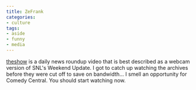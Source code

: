 ```yaml
---
title: ZeFrank
categories:
- culture
tags:
- aside
- funny
- media
---
```


[theshow][1] is a daily news roundup video that is best described as a webcam version of SNL's Weekend Update.  I got to catch up watching the archives before they were cut off to save on bandwidth... I smell an opportunity for Comedy Central.  You should start watching now.

   [1]: http://www.zefrank.com/theshow/

